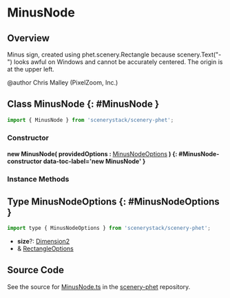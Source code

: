 # MinusNode

## Overview

Minus sign, created using phet.scenery.Rectangle because scenery.Text("-") looks awful on Windows and cannot be accurately
centered. The origin is at the upper left.

@author Chris Malley (PixelZoom, Inc.)

## Class MinusNode {: #MinusNode }


```js
import { MinusNode } from 'scenerystack/scenery-phet';
```
### Constructor

#### new MinusNode( providedOptions : <span style="font-weight: 400;">[MinusNodeOptions](../scenery-phet/MinusNode.md#MinusNodeOptions)</span> ) {: #MinusNode-constructor data-toc-label='new MinusNode' }

### Instance Methods





## Type MinusNodeOptions {: #MinusNodeOptions }


```js
import type { MinusNodeOptions } from 'scenerystack/scenery-phet';
```


- **size**?: [Dimension2](../dot/Dimension2.md)
- &amp; [RectangleOptions](../scenery/Rectangle.md#RectangleOptions)




## Source Code

See the source for [MinusNode.ts](https://github.com/phetsims/scenery-phet/blob/main/js/MinusNode.ts) in the [scenery-phet](https://github.com/phetsims/scenery-phet) repository.
